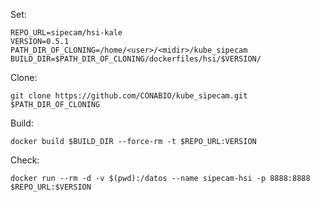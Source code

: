 Set:

```
REPO_URL=sipecam/hsi-kale
VERSION=0.5.1
PATH_DIR_OF_CLONING=/home/<user>/<midir>/kube_sipecam
BUILD_DIR=$PATH_DIR_OF_CLONING/dockerfiles/hsi/$VERSION/
```

Clone:

```
git clone https://github.com/CONABIO/kube_sipecam.git $PATH_DIR_OF_CLONING
```

Build:

```
docker build $BUILD_DIR --force-rm -t $REPO_URL:VERSION
```

Check:

```
docker run --rm -d -v $(pwd):/datos --name sipecam-hsi -p 8888:8888 $REPO_URL:$VERSION
```



